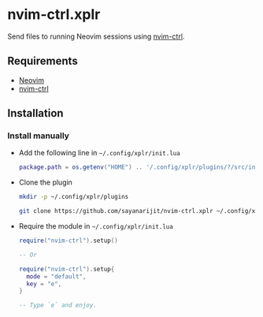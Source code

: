 nvim-ctrl.xplr
==============

Send files to running Neovim sessions using
[nvim-ctrl](https://github.com/chmln/nvim-ctrl).

Requirements
------------

- [Neovim](https://github.com/neovim/neovim)
- [nvim-ctrl](https://github.com/chmln/nvim-ctrl)


Installation
------------

### Install manually

- Add the following line in `~/.config/xplr/init.lua`

  ```lua
  package.path = os.getenv("HOME") .. '/.config/xplr/plugins/?/src/init.lua'
  ```

- Clone the plugin

  ```bash
  mkdir -p ~/.config/xplr/plugins

  git clone https://github.com/sayanarijit/nvim-ctrl.xplr ~/.config/xplr/plugins/nvim-ctrl
  ```

- Require the module in `~/.config/xplr/init.lua`

  ```lua
  require("nvim-ctrl").setup()
  
  -- Or
  
  require("nvim-ctrl").setup{
    mode = "default",
    key = "e",
  }

  -- Type `e` and enjoy.
  ```
